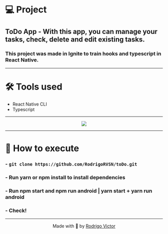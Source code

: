 # 💻 Project

## ToDo App - With this app, you can manage your tasks, check, delete and edit existing tasks.
### This project was made in Ignite to train hooks and typescript in React Native. 

---

# 🛠 Tools used

- React Native CLI
- Typescript

---

<div align="center">
  <img src="https://user-images.githubusercontent.com/75763403/133687445-1b049f6a-88e2-4773-bf68-95851be61321.png"/>
</div>

---

# 🚀 How to execute

### - `git clone https://github.com/RodrigoRVSN/toDo.git`
### - Run yarn or npm install to install dependencies
### - Run npm start and npm run android | yarn start + yarn run android 
### - Check!

---

<p align="center"> Made with 💓 by <a href="https://www.linkedin.com/in/rodrigovictorrvsn/">Rodrigo Victor</a></p>
